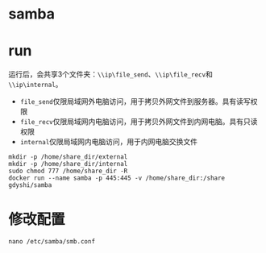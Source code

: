 # samba

# run
运行后，会共享3个文件夹：`\\ip\file_send`、`\\ip\file_recv`和`\\ip\internal`。

- `file_send`仅限局域网外电脑访问，用于拷贝外网文件到服务器。具有读写权限
- `file_recv`仅限局域网内电脑访问，用于拷贝外网文件到内网电脑。具有只读权限
- `internal`仅限局域网内电脑访问，用于内网电脑交换文件

```
mkdir -p /home/share_dir/external
mkdir -p /home/share_dir/internal
sudo chmod 777 /home/share_dir -R
docker run --name samba -p 445:445 -v /home/share_dir:/share gdyshi/samba
```

# 修改配置

```
nano /etc/samba/smb.conf
```
